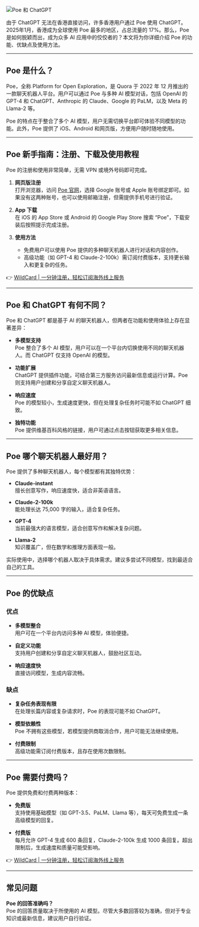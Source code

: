 ![Poe 和 ChatGPT](https://www.preface.ai/_next/image/?url=https%3A%2F%2Fimages.ctfassets.net%2Fjpg4rzfmygp0%2F7h7SkRsI06pYSSaVS6lJjF%2F2c65f5a94e32dbf371068dd939642ee9%2FBlog-Post-Thumbnail_20250811_Poe-_-ChatGPT-_____Poe-___________.jpg&amp;w=1080&amp;q=75)

由于 ChatGPT 无法在香港直接访问，许多香港用户通过 Poe 使用 ChatGPT。2025年1月，香港成为全球使用 Poe 最多的地区，占总流量的 17%。那么，Poe 是如何脱颖而出，成为众多 AI 应用中的佼佼者的？本文将为你详细介绍 Poe 的功能、优缺点及使用方法。

---

## Poe 是什么？

Poe，全称 Platform for Open Exploration，是 Quora 于 2022 年 12 月推出的一款聊天机器人平台。用户可以通过 Poe 与多种 AI 模型对话，包括 OpenAI 的 GPT-4 和 ChatGPT、Anthropic 的 Claude、Google 的 PaLM，以及 Meta 的 Llama-2 等。

Poe 的特点在于整合了多个 AI 模型，用户无需切换平台即可体验不同模型的功能。此外，Poe 提供了 iOS、Android 和网页版，方便用户随时随地使用。

---

## Poe 新手指南：注册、下载及使用教程

Poe 的注册和使用非常简单，无需 VPN 或境外号码即可完成。

1. **网页版注册**  
   打开浏览器，访问 [Poe 官网](https://bit.ly/bewildcard)，选择 Google 账号或 Apple 账号绑定即可。如果没有这两种账号，也可以使用邮箱注册，但需提供手机号进行验证。

2. **App 下载**  
   在 iOS 的 App Store 或 Android 的 Google Play Store 搜索 “Poe”，下载安装后按照提示完成注册。

3. **使用方法**  
   - 免费用户可以使用 Poe 提供的多种聊天机器人进行对话和内容创作。
   - 高级功能（如 GPT-4 和 Claude-2-100k）需订阅付费版本，支持更长输入和更复杂的任务。

👉 [WildCard | 一分钟注册，轻松订阅海外线上服务](https://bit.ly/bewildcard)

---

## Poe 和 ChatGPT 有何不同？

Poe 和 ChatGPT 都是基于 AI 的聊天机器人，但两者在功能和使用体验上存在显著差异：

- **多模型支持**  
  Poe 整合了多个 AI 模型，用户可以在一个平台内切换使用不同的聊天机器人。而 ChatGPT 仅支持 OpenAI 的模型。

- **功能扩展**  
  ChatGPT 提供插件功能，可结合第三方服务访问最新信息或运行计算。Poe 则支持用户创建和分享自定义聊天机器人。

- **响应速度**  
  Poe 的模型较小，生成速度更快，但在处理复杂任务时可能不如 ChatGPT 细致。

- **独特功能**  
  Poe 提供维基百科风格的链接，用户可通过点击按钮获取更多相关信息。

---

## Poe 哪个聊天机器人最好用？

Poe 提供了多种聊天机器人，每个模型都有其独特优势：

- **Claude-instant**  
  擅长创意写作，响应速度快，适合非英语语言。

- **Claude-2-100k**  
  能处理长达 75,000 字的输入，适合复杂任务。

- **GPT-4**  
  当前最强大的语言模型，适合创意写作和解决复杂问题。

- **Llama-2**  
  知识覆盖广，但在数学和推理方面表现一般。

实际使用中，选择哪个机器人取决于具体需求。建议多尝试不同模型，找到最适合自己的工具。

---

## Poe 的优缺点

### 优点

- **多模型整合**  
  用户可在一个平台内访问多种 AI 模型，体验便捷。

- **自定义功能**  
  支持用户创建和分享自定义聊天机器人，鼓励社区互动。

- **响应速度快**  
  直接访问模型，生成内容流畅。

### 缺点

- **复杂任务表现有限**  
  在处理长篇内容或复杂请求时，Poe 的表现可能不如 ChatGPT。

- **模型依赖性**  
  Poe 不拥有这些模型，若模型提供商取消合作，用户可能无法继续使用。

- **付费限制**  
  高级功能需订阅付费版本，且存在使用次数限制。

---

## Poe 需要付费吗？

Poe 提供免费和付费两种版本：

- **免费版**  
  支持使用基础模型（如 GPT-3.5、PaLM、Llama 等），每天可免费生成一条高级模型的回复。

- **付费版**  
  每月允许 GPT-4 生成 600 条回复，Claude-2-100k 生成 1000 条回复。超出限制后，生成速度和质量可能受影响。

👉 [WildCard | 一分钟注册，轻松订阅海外线上服务](https://bit.ly/bewildcard)

---

## 常见问题

**Poe 的回答准确吗？**  
Poe 的回答质量取决于所使用的 AI 模型。尽管大多数回答较为准确，但对于专业知识或最新信息，建议用户自行验证。